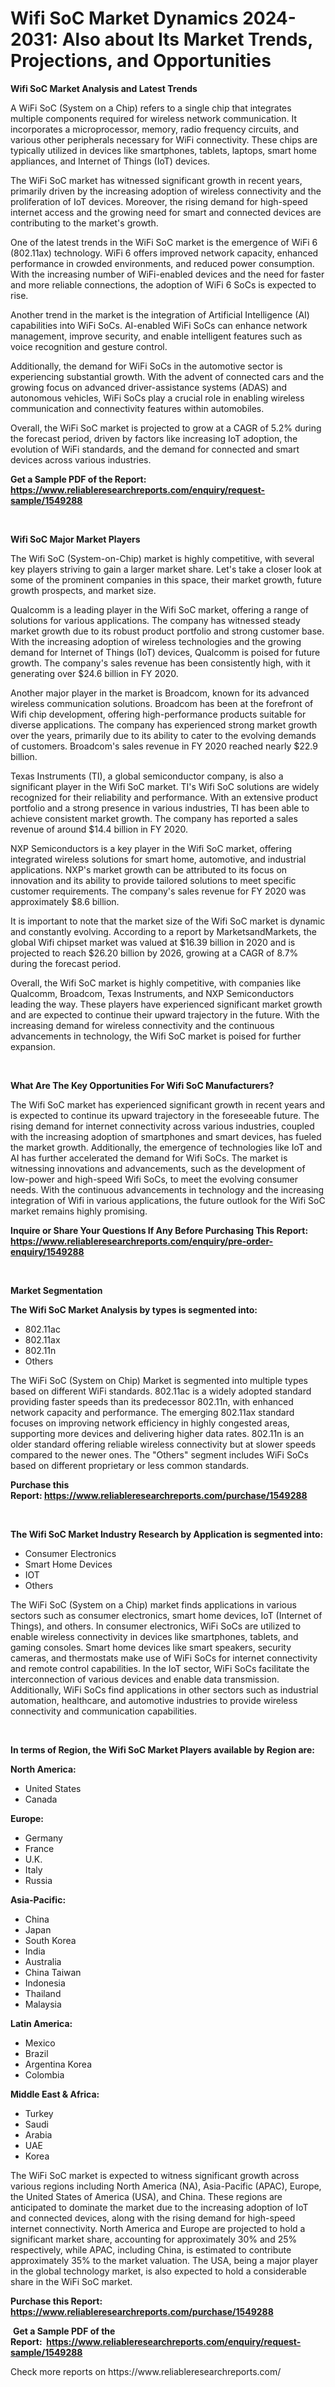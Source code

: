 <p><h1>Wifi SoC Market Dynamics 2024-2031: Also about Its Market Trends, Projections, and Opportunities</h1></p><p><strong>Wifi SoC Market Analysis and Latest Trends</strong></p>
<p><p>A WiFi SoC (System on a Chip) refers to a single chip that integrates multiple components required for wireless network communication. It incorporates a microprocessor, memory, radio frequency circuits, and various other peripherals necessary for WiFi connectivity. These chips are typically utilized in devices like smartphones, tablets, laptops, smart home appliances, and Internet of Things (IoT) devices.</p><p>The WiFi SoC market has witnessed significant growth in recent years, primarily driven by the increasing adoption of wireless connectivity and the proliferation of IoT devices. Moreover, the rising demand for high-speed internet access and the growing need for smart and connected devices are contributing to the market's growth.</p><p>One of the latest trends in the WiFi SoC market is the emergence of WiFi 6 (802.11ax) technology. WiFi 6 offers improved network capacity, enhanced performance in crowded environments, and reduced power consumption. With the increasing number of WiFi-enabled devices and the need for faster and more reliable connections, the adoption of WiFi 6 SoCs is expected to rise.</p><p>Another trend in the market is the integration of Artificial Intelligence (AI) capabilities into WiFi SoCs. AI-enabled WiFi SoCs can enhance network management, improve security, and enable intelligent features such as voice recognition and gesture control.</p><p>Additionally, the demand for WiFi SoCs in the automotive sector is experiencing substantial growth. With the advent of connected cars and the growing focus on advanced driver-assistance systems (ADAS) and autonomous vehicles, WiFi SoCs play a crucial role in enabling wireless communication and connectivity features within automobiles.</p><p>Overall, the WiFi SoC market is projected to grow at a CAGR of 5.2% during the forecast period, driven by factors like increasing IoT adoption, the evolution of WiFi standards, and the demand for connected and smart devices across various industries.</p></p>
<p><strong>Get a Sample PDF of the Report:&nbsp; <a href="https://www.reliableresearchreports.com/enquiry/request-sample/1549288">https://www.reliableresearchreports.com/enquiry/request-sample/1549288</a></strong></p>
<p>&nbsp;</p>
<p><strong>Wifi SoC Major Market Players</strong></p>
<p><p>The Wifi SoC (System-on-Chip) market is highly competitive, with several key players striving to gain a larger market share. Let's take a closer look at some of the prominent companies in this space, their market growth, future growth prospects, and market size.</p><p>Qualcomm is a leading player in the Wifi SoC market, offering a range of solutions for various applications. The company has witnessed steady market growth due to its robust product portfolio and strong customer base. With the increasing adoption of wireless technologies and the growing demand for Internet of Things (IoT) devices, Qualcomm is poised for future growth. The company's sales revenue has been consistently high, with it generating over $24.6 billion in FY 2020.</p><p>Another major player in the market is Broadcom, known for its advanced wireless communication solutions. Broadcom has been at the forefront of Wifi chip development, offering high-performance products suitable for diverse applications. The company has experienced strong market growth over the years, primarily due to its ability to cater to the evolving demands of customers. Broadcom's sales revenue in FY 2020 reached nearly $22.9 billion.</p><p>Texas Instruments (TI), a global semiconductor company, is also a significant player in the Wifi SoC market. TI's Wifi SoC solutions are widely recognized for their reliability and performance. With an extensive product portfolio and a strong presence in various industries, TI has been able to achieve consistent market growth. The company has reported a sales revenue of around $14.4 billion in FY 2020.</p><p>NXP Semiconductors is a key player in the Wifi SoC market, offering integrated wireless solutions for smart home, automotive, and industrial applications. NXP's market growth can be attributed to its focus on innovation and its ability to provide tailored solutions to meet specific customer requirements. The company's sales revenue for FY 2020 was approximately $8.6 billion.</p><p>It is important to note that the market size of the Wifi SoC market is dynamic and constantly evolving. According to a report by MarketsandMarkets, the global Wifi chipset market was valued at $16.39 billion in 2020 and is projected to reach $26.20 billion by 2026, growing at a CAGR of 8.7% during the forecast period.</p><p>Overall, the Wifi SoC market is highly competitive, with companies like Qualcomm, Broadcom, Texas Instruments, and NXP Semiconductors leading the way. These players have experienced significant market growth and are expected to continue their upward trajectory in the future. With the increasing demand for wireless connectivity and the continuous advancements in technology, the Wifi SoC market is poised for further expansion.</p></p>
<p>&nbsp;</p>
<p><strong>What Are The Key Opportunities For Wifi SoC Manufacturers?</strong></p>
<p><p>The Wifi SoC market has experienced significant growth in recent years and is expected to continue its upward trajectory in the foreseeable future. The rising demand for internet connectivity across various industries, coupled with the increasing adoption of smartphones and smart devices, has fueled the market growth. Additionally, the emergence of technologies like IoT and AI has further accelerated the demand for Wifi SoCs. The market is witnessing innovations and advancements, such as the development of low-power and high-speed Wifi SoCs, to meet the evolving consumer needs. With the continuous advancements in technology and the increasing integration of Wifi in various applications, the future outlook for the Wifi SoC market remains highly promising.</p></p>
<p><strong>Inquire or Share Your Questions If Any Before Purchasing This Report: <a href="https://www.reliableresearchreports.com/enquiry/pre-order-enquiry/1549288">https://www.reliableresearchreports.com/enquiry/pre-order-enquiry/1549288</a></strong></p>
<p>&nbsp;</p>
<p><strong>Market Segmentation</strong></p>
<p><strong>The Wifi SoC Market Analysis by types is segmented into:</strong></p>
<p><ul><li>802.11ac</li><li>802.11ax</li><li>802.11n</li><li>Others</li></ul></p>
<p><p>The WiFi SoC (System on Chip) Market is segmented into multiple types based on different WiFi standards. 802.11ac is a widely adopted standard providing faster speeds than its predecessor 802.11n, with enhanced network capacity and performance. The emerging 802.11ax standard focuses on improving network efficiency in highly congested areas, supporting more devices and delivering higher data rates. 802.11n is an older standard offering reliable wireless connectivity but at slower speeds compared to the newer ones. The "Others" segment includes WiFi SoCs based on different proprietary or less common standards.</p></p>
<p><strong>Purchase this Report:&nbsp;<a href="https://www.reliableresearchreports.com/purchase/1549288">https://www.reliableresearchreports.com/purchase/1549288</a></strong></p>
<p>&nbsp;</p>
<p><strong>The Wifi SoC Market Industry Research by Application is segmented into:</strong></p>
<p><ul><li>Consumer Electronics</li><li>Smart Home Devices</li><li>IOT</li><li>Others</li></ul></p>
<p><p>The WiFi SoC (System on a Chip) market finds applications in various sectors such as consumer electronics, smart home devices, IoT (Internet of Things), and others. In consumer electronics, WiFi SoCs are utilized to enable wireless connectivity in devices like smartphones, tablets, and gaming consoles. Smart home devices like smart speakers, security cameras, and thermostats make use of WiFi SoCs for internet connectivity and remote control capabilities. In the IoT sector, WiFi SoCs facilitate the interconnection of various devices and enable data transmission. Additionally, WiFi SoCs find applications in other sectors such as industrial automation, healthcare, and automotive industries to provide wireless connectivity and communication capabilities.</p></p>
<p>&nbsp;</p>
<p><strong>In terms of Region, the Wifi SoC Market Players available by Region are:</strong></p>
<p>
    <p> <strong> North America: </strong>
        <ul>
            <li>United States</li>
            <li>Canada</li>
        </ul>
        </p> 
    <p> <strong> Europe: </strong>
        <ul>
            <li>Germany</li>
            <li>France</li>
            <li>U.K.</li>
            <li>Italy</li>
            <li>Russia</li>
        </ul>
        </p> 
    <p> <strong> Asia-Pacific: </strong>
        <ul>
            <li>China</li>
            <li>Japan</li>
            <li>South Korea</li>
            <li>India</li>
            <li>Australia</li>
            <li>China Taiwan</li>
            <li>Indonesia</li>
            <li>Thailand</li>
            <li>Malaysia</li>
        </ul>
        </p> 
    <p> <strong> Latin America: </strong>
        <ul>
            <li>Mexico</li>
            <li>Brazil</li>
            <li>Argentina Korea</li>
            <li>Colombia</li>
        </ul>
        </p> 
    <p> <strong> Middle East & Africa: </strong>
        <ul>
            <li>Turkey</li>
            <li>Saudi</li>
            <li>Arabia</li>
            <li>UAE</li>
            <li>Korea</li>
        </ul>
    </p>
    </p>
<p><p>The WiFi SoC market is expected to witness significant growth across various regions including North America (NA), Asia-Pacific (APAC), Europe, the United States of America (USA), and China. These regions are anticipated to dominate the market due to the increasing adoption of IoT and connected devices, along with the rising demand for high-speed internet connectivity. North America and Europe are projected to hold a significant market share, accounting for approximately 30% and 25% respectively, while APAC, including China, is estimated to contribute approximately 35% to the market valuation. The USA, being a major player in the global technology market, is also expected to hold a considerable share in the WiFi SoC market.</p></p>
<p><strong>Purchase this Report: <a href="https://www.reliableresearchreports.com/purchase/1549288">https://www.reliableresearchreports.com/purchase/1549288</a></strong></p>
<p>&nbsp;<strong>Get a Sample PDF of the Report:&nbsp;&nbsp;<a href="https://www.reliableresearchreports.com/enquiry/request-sample/1549288">https://www.reliableresearchreports.com/enquiry/request-sample/1549288</a></strong></p>
<p><strong></strong></p>
<p>Check more reports on https://www.reliableresearchreports.com/</p>